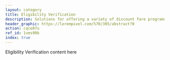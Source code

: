 ```yaml
---
layout: category
title: Eligibility Verification
description: Solutions for offering a variety of discount fare programs
header_graphic: https://lorempixel.com/570/305/abstract?0
action: cqce87u
ref_id: 1vms90b
index: true
---
```

Eligibility Verification content here
